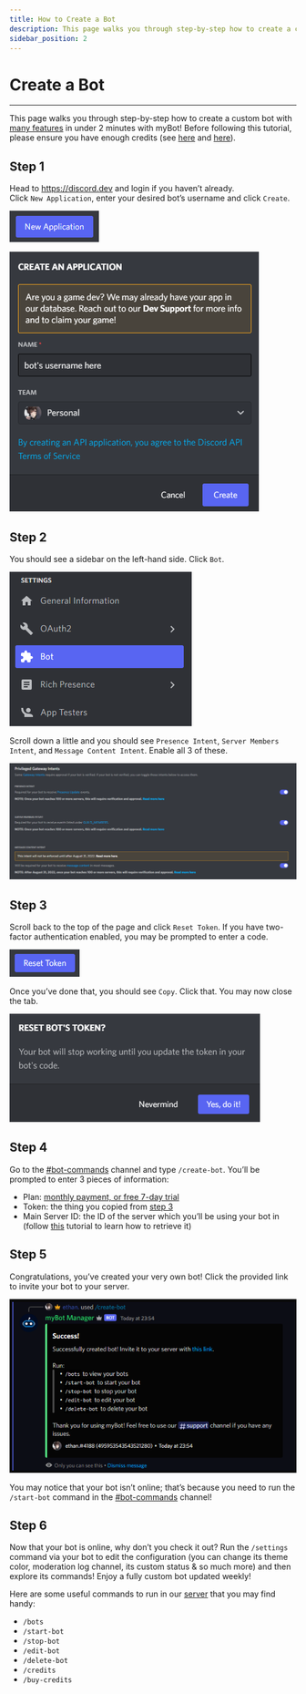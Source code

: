 ```yaml
---
title: How to Create a Bot
description: This page walks you through step-by-step how to create a custom bot with many features in under 2 minutes!
sidebar_position: 2
---
```


# Create a Bot

---

This page walks you through step-by-step how to create a custom bot with [many features](/docs/custom-bots/features) in under 2 minutes with myBot! Before following this tutorial, please ensure you have enough credits (see [here](/docs/our-currency/payment-plans) and [here](/docs/our-currency/credit-pricing)).

## Step 1

Head to https://discord.dev and login if you haven’t already.  
Click `New Application`, enter your desired bot’s username and click `Create`.

![New Application](/img/create-a-bot/new-application.png)

![New Application Fields](/img/create-a-bot/new-application-fields.png)

## Step 2

You should see a sidebar on the left-hand side. Click `Bot`.

![Click Bot](/img/create-a-bot/click-bot.png)

Scroll down a little and you should see `Presence Intent`, `Server Members Intent`, and `Message Content Intent`. Enable all 3 of these.

![Intents](/img/create-a-bot/intents.png)

## Step 3

Scroll back to the top of the page and click `Reset Token`. If you have two-factor authentication enabled, you may be prompted to enter a code.

![Reset Token](/img/create-a-bot/reset-token.png)

Once you’ve done that, you should see `Copy`. Click that. You may now close the tab.

![Confirm Reset Token](/img/create-a-bot/reset-token-confirm.png)

## Step 4

Go to the [#bot-commands](/discord) channel and type `/create-bot`. You’ll be prompted to enter 3 pieces of information:
- Plan: [monthly payment, or free 7-day trial](/docs/our-currency/payment-plans)
- Token: the thing you copied from [step 3](/docs/custom-bots/create-a-bot#step-3)
- Main Server ID: the ID of the server which you’ll be using your bot in (follow [this](https://support.discord.com/hc/en-us/articles/206346498-Where-can-I-find-my-User-Server-Message-ID) tutorial to learn how to retrieve it)

## Step 5

Congratulations, you’ve created your very own bot! Click the provided link to invite your bot to your server.

![Success](/img/create-a-bot/success.png)

You may notice that your bot isn’t online; that’s because you need to run the `/start-bot` command in the [#bot-commands](/discord) channel!

## Step 6

Now that your bot is online, why don’t you check it out? Run the `/settings` command via your bot to edit the configuration (you can change its theme color, moderation log channel, its custom status & so much more) and then explore its commands! Enjoy a fully custom bot updated weekly!

Here are some useful commands to run in our [server](/discord) that you may find handy:
- `/bots`
- `/start-bot`
- `/stop-bot`
- `/edit-bot`
- `/delete-bot`
- `/credits`
- `/buy-credits`